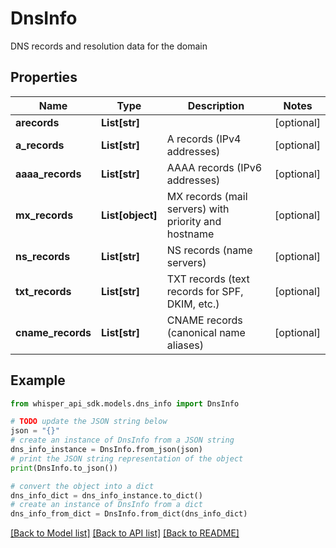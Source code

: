 # DnsInfo

DNS records and resolution data for the domain

## Properties

Name | Type | Description | Notes
------------ | ------------- | ------------- | -------------
**arecords** | **List[str]** |  | [optional] 
**a_records** | **List[str]** | A records (IPv4 addresses) | [optional] 
**aaaa_records** | **List[str]** | AAAA records (IPv6 addresses) | [optional] 
**mx_records** | **List[object]** | MX records (mail servers) with priority and hostname | [optional] 
**ns_records** | **List[str]** | NS records (name servers) | [optional] 
**txt_records** | **List[str]** | TXT records (text records for SPF, DKIM, etc.) | [optional] 
**cname_records** | **List[str]** | CNAME records (canonical name aliases) | [optional] 

## Example

```python
from whisper_api_sdk.models.dns_info import DnsInfo

# TODO update the JSON string below
json = "{}"
# create an instance of DnsInfo from a JSON string
dns_info_instance = DnsInfo.from_json(json)
# print the JSON string representation of the object
print(DnsInfo.to_json())

# convert the object into a dict
dns_info_dict = dns_info_instance.to_dict()
# create an instance of DnsInfo from a dict
dns_info_from_dict = DnsInfo.from_dict(dns_info_dict)
```
[[Back to Model list]](../README.md#documentation-for-models) [[Back to API list]](../README.md#documentation-for-api-endpoints) [[Back to README]](../README.md)


